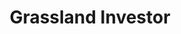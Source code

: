 ---
order: "6"
title: "Grassland Investor"
image: "assets/images/2015/02/grassland_inv_thumbnail-495x400.jpg"
link: "http://www.mobilenowgroup.com/work/grassland-finance/"
support: "html5"
category: "finance_sort"
---